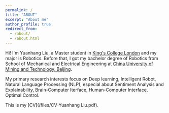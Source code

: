 ```yaml
---
permalink: /
title: "ABOUT"
excerpt: "About me"
author_profile: true
redirect_from: 
  - /about/
  - /about.html
---
```

Hi! I'm Yuanhang Liu, a Master student in [King's College London](https://www.kcl.ac.uk/) and my major is Robotics. Before that, I got my bachelor degree of Robotics from School of Mechanical and Electrical Engineering at [China University of Mining and Technology, Beijing](https://www.cumtb.edu.cn/).

My primary research interests focus on Deep learning, Intelligent Robot, Natural Language Processing (NLP), especial about Sentiment Analysis and Explainability, Brain-Computer Iterface, Human-Computer Interface, Optimal Control.

This is my [CV](/files/CV-Yuanhang Liu.pdf).

<script type='text/javascript' id='clustrmaps' src='//cdn.clustrmaps.com/map_v2.js?cl=080808&w=250&t=tt&d=GTPxnzm6hLw5enXzEKFaDNLeHQxtBnZyAZvRR-cyOzI&co=ffffff&cmo=3acc3a&cmn=ff5353&ct=808080'></script>
